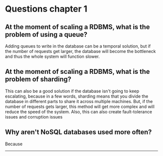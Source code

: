 # Questions chapter 1

## At the moment of scaling a RDBMS, what is the problem of using a queue?
Adding queues to write in the database can be a temporal solution, but if the number of requests get larger, the database will become the bottleneck and thus the whole system will function slower.

## At the moment of scaling a RDBMS, what is the problem of sharding?
This can also be a good solution if the database isn't going to keep escalating, because in a few words, sharding means that you divide the database in different parts to share it across multiple machines. 
But, if the number of requests gets larger, this method will get more complex and will reduce the speed of the system.
Also, this can also create fault-tolerance issues and corruption issues

## Why aren't NoSQL databases used more often?
Because 

---

<!--stackedit_data:
eyJoaXN0b3J5IjpbMjA3MjY1MDc1LC0xOTQzODYyMzk0LDUyMD
YzMDkyNCwxMDg1MTI4ODAxXX0=
-->